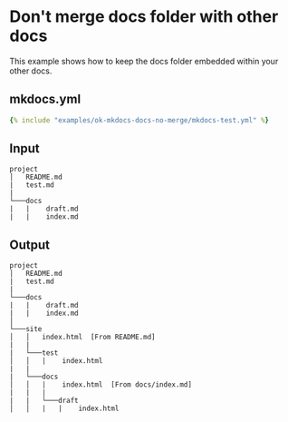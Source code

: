 # Don't merge docs folder with other docs

This example shows how to keep the docs folder embedded within your other docs.

## mkdocs.yml

```yaml
{% include "examples/ok-mkdocs-docs-no-merge/mkdocs-test.yml" %}
```

## Input

```
project
│   README.md
|   test.md
|
└───docs
|   |    draft.md
|   |    index.md
```

## Output

```
project
│   README.md
|   test.md
|
└───docs
|   |    draft.md
|   |    index.md
│
└───site
│   │   index.html  [From README.md]
|   |   
|   └───test
│   │   |    index.html
|   |
|   └───docs
│   │   |    index.html  [From docs/index.md]
|   |   |
|   |   └───draft
│   │   |   |    index.html
```
